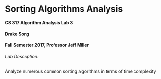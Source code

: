 # Sorting Algorithms Analysis

#### CS 317 Algorithm Analysis Lab 3
#### Drake Song
#### Fall Semester 2017, Professor Jeff Miller


###### Lab Description:
Analyze numerous common sorting algorithms in terms of time complexity
